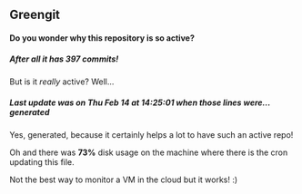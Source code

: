 ## Greengit

#### Do you wonder why this repository is so active?

##### After all it has 397 commits!

But is it *really* active? Well...

##### Last update was on Thu Feb 14 at 14:25:01 when those lines were... generated

Yes, generated, because it certainly helps a lot to have such an active repo!

Oh and there was **73%** disk usage on the machine
where there is the cron updating this file.

Not the best way to monitor a VM in the cloud but it works! :)
